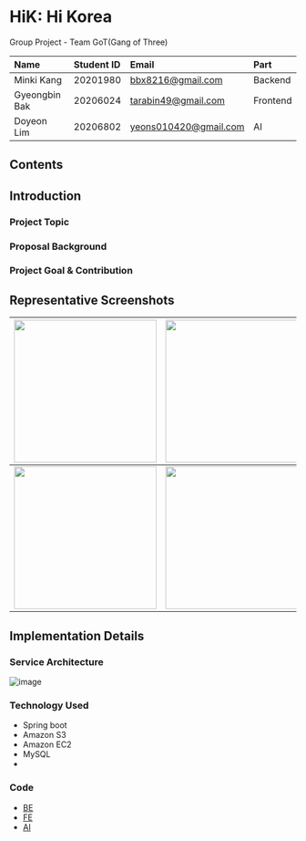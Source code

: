 # HiK: Hi Korea

Group Project - Team GoT(Gang of Three)


| **Name**          | **Student ID** | **Email**              | **Part**  |
| :---------------- | :------------- | :--------------------- | :---------|
| Minki Kang        | 20201980       | bbx8216@gmail.com      | Backend   |
| Gyeongbin Bak     | 20206024       | tarabin49@gmail.com    | Frontend  |
| Doyeon Lim        | 20206802       | yeons010420@gmail.com  | AI        | 

## Contents

## Introduction

### Project Topic

### Proposal Background

### Project Goal & Contribution

## Representative Screenshots
| <img src="https://github.com/HiK-Hi-Korea/.github/assets/81232059/6513aa67-43d1-4f60-b07e-f8889de62889" width="250px"/> | <img src="https://github.com/HiK-Hi-Korea/.github/assets/81232059/8d014f73-1fcb-4ee2-a12c-955d33631325"  width="250px"/> | <img src="https://github.com/HiK-Hi-Korea/.github/assets/81232059/4c5a33f2-ce9a-449c-967a-3f1a01835e44"  width="250px"/> | 
| :--------------------------------------------------------------------- | :--------------------------------------------------------------------- | :-------------------------------------------------------------------------- |
| <img src="https://github.com/HiK-Hi-Korea/.github/assets/81232059/012e378c-858f-446d-b93c-df4aa416d745" width="250px"/> | <img src="https://github.com/HiK-Hi-Korea/.github/assets/81232059/67cbab79-4852-4ad0-8b0b-dc91bdbc8d0d"  width="250px"/> | <img src="https://github.com/HiK-Hi-Korea/.github/assets/81232059/b7e60f3b-5748-4c8a-8b95-19e5eb35d083"  width="250px"/> |


## Implementation Details

### Service Architecture
![image](https://github.com/HiK-Hi-Korea/.github/assets/81232059/1ceffa69-a346-4b07-939b-353ec8654f61)

### Technology Used
- Spring boot
- Amazon S3
- Amazon EC2
- MySQL
- 
### Code
- [BE](https://github.com/HiK-Hi-Korea/HiK-Server)
- [FE]()
- [AI]()
  
